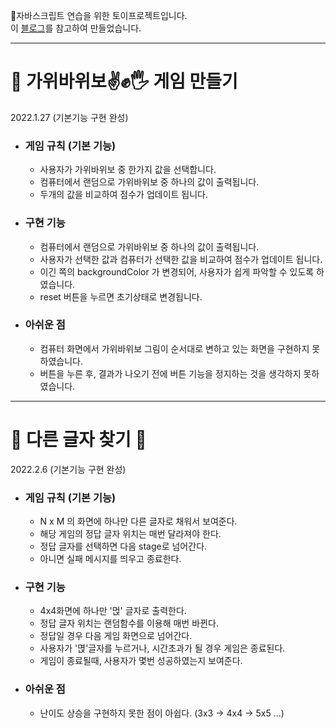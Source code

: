 💪자바스크립트 연습을 위한 토이프로젝트입니다.  
이 [블로그]를 참고하여 만들었습니다. 
***
# 🎯 가위바위보✌✊🖐 게임 만들기
2022.1.27 (기본기능 구현 완성)

* ### 게임 규칙 (기본 기능)
    * 사용자가 가위바위보 중 한가지 값을 선택합니다.
    * 컴퓨터에서 랜덤으로 가위바위보 중 하나의 값이 출력됩니다. 
    * 두개의 값을 비교하여 점수가 업데이트 됩니다.

* ### 구현 기능
    * 컴퓨터에서 랜덤으로 가위바위보 중 하나의 값이 출력됩니다.
    * 사용자가 선택한 값과 컴퓨터가 선택한 값을 비교하여 점수가 업데이트 됩니다. 
    * 이긴 쪽의 backgroundColor 가 변경되어, 사용자가 쉽게 파악할 수 있도록 하였습니다.
    * reset 버튼을 누르면 초기상태로 변경됩니다.   

* ### 아쉬운 점
    * 컴퓨터 화면에서 가위바위보 그림이 순서대로 변하고 있는 화면을 구현하지 못하였습니다.
    * 버튼을 누른 후, 결과가 나오기 전에 버튼 기능을 정지하는 것을 생각하지 못하였습니다.
***
# 🎯  다른 글자 찾기 👀
2022.2.6 (기본기능 구현 완성)

* ### 게임 규칙 (기본 기능)
    * N x M 의 화면에 하나만 다른 글자로 채워서 보여준다.
    * 해당 게임의 정답 글자 위치는 매번 달라져야 한다.
    * 정답 글자를 선택하면 다음 stage로 넘어간다.
    * 아니면 실패 메시지를 띄우고 종료한다.

* ### 구현 기능
    * 4x4화면에 하나만 '먽' 글자로 출력한다.
    * 정답 글자 위치는 랜덤함수를 이용해 매번 바뀐다.
    * 정답일 경우 다음 게임 화면으로 넘어간다.
    * 사용자가 '멵'글자를 누르거나, 시간초과가 될 경우 게임은 종료된다.
    * 게임이 종료될때, 사용자가 몇번 성공하였는지 보여준다.

* ### 아쉬운 점
    * 난이도 상승을 구현하지 못한 점이 아쉽다. (3x3 -> 4x4 -> 5x5 ...) 

[블로그]: <https://velog.io/@teo/2021-%EC%9B%B9-%ED%94%84%EB%A1%A0%ED%8A%B8%EC%97%94%EB%93%9C-%EA%B3%B5%EB%B6%80%EB%B2%95-%EC%9E%85%EB%AC%B8%EC%9E%90%ED%8E%B8-%EC%BB%A4%EB%A6%AC%ED%81%98%EB%9F%BC>
